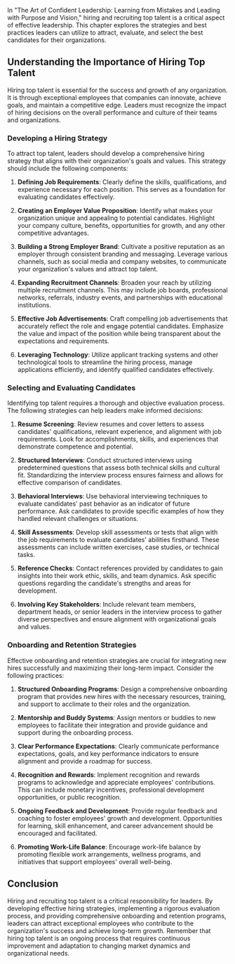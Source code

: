 
In "The Art of Confident Leadership: Learning from Mistakes and Leading with Purpose and Vision," hiring and recruiting top talent is a critical aspect of effective leadership. This chapter explores the strategies and best practices leaders can utilize to attract, evaluate, and select the best candidates for their organizations.

**Understanding the Importance of Hiring Top Talent**
-----------------------------------------------------

Hiring top talent is essential for the success and growth of any organization. It is through exceptional employees that companies can innovate, achieve goals, and maintain a competitive edge. Leaders must recognize the impact of hiring decisions on the overall performance and culture of their teams and organizations.

### **Developing a Hiring Strategy**

To attract top talent, leaders should develop a comprehensive hiring strategy that aligns with their organization's goals and values. This strategy should include the following components:

1. **Defining Job Requirements**: Clearly define the skills, qualifications, and experience necessary for each position. This serves as a foundation for evaluating candidates effectively.

2. **Creating an Employer Value Proposition**: Identify what makes your organization unique and appealing to potential candidates. Highlight your company culture, benefits, opportunities for growth, and any other competitive advantages.

3. **Building a Strong Employer Brand**: Cultivate a positive reputation as an employer through consistent branding and messaging. Leverage various channels, such as social media and company websites, to communicate your organization's values and attract top talent.

4. **Expanding Recruitment Channels**: Broaden your reach by utilizing multiple recruitment channels. This may include job boards, professional networks, referrals, industry events, and partnerships with educational institutions.

5. **Effective Job Advertisements**: Craft compelling job advertisements that accurately reflect the role and engage potential candidates. Emphasize the value and impact of the position while being transparent about the expectations and requirements.

6. **Leveraging Technology**: Utilize applicant tracking systems and other technological tools to streamline the hiring process, manage applications efficiently, and identify qualified candidates effectively.

### **Selecting and Evaluating Candidates**

Identifying top talent requires a thorough and objective evaluation process. The following strategies can help leaders make informed decisions:

1. **Resume Screening**: Review resumes and cover letters to assess candidates' qualifications, relevant experience, and alignment with job requirements. Look for accomplishments, skills, and experiences that demonstrate competence and potential.

2. **Structured Interviews**: Conduct structured interviews using predetermined questions that assess both technical skills and cultural fit. Standardizing the interview process ensures fairness and allows for effective comparison of candidates.

3. **Behavioral Interviews**: Use behavioral interviewing techniques to evaluate candidates' past behavior as an indicator of future performance. Ask candidates to provide specific examples of how they handled relevant challenges or situations.

4. **Skill Assessments**: Develop skill assessments or tests that align with the job requirements to evaluate candidates' abilities firsthand. These assessments can include written exercises, case studies, or technical tasks.

5. **Reference Checks**: Contact references provided by candidates to gain insights into their work ethic, skills, and team dynamics. Ask specific questions regarding the candidate's strengths and areas for development.

6. **Involving Key Stakeholders**: Include relevant team members, department heads, or senior leaders in the interview process to gather diverse perspectives and ensure alignment with organizational goals and values.

### **Onboarding and Retention Strategies**

Effective onboarding and retention strategies are crucial for integrating new hires successfully and maximizing their long-term impact. Consider the following practices:

1. **Structured Onboarding Programs**: Design a comprehensive onboarding program that provides new hires with the necessary resources, training, and support to acclimate to their roles and the organization.

2. **Mentorship and Buddy Systems**: Assign mentors or buddies to new employees to facilitate their integration and provide guidance and support during the onboarding process.

3. **Clear Performance Expectations**: Clearly communicate performance expectations, goals, and key performance indicators to ensure alignment and provide a roadmap for success.

4. **Recognition and Rewards**: Implement recognition and rewards programs to acknowledge and appreciate employees' contributions. This can include monetary incentives, professional development opportunities, or public recognition.

5. **Ongoing Feedback and Development**: Provide regular feedback and coaching to foster employees' growth and development. Opportunities for learning, skill enhancement, and career advancement should be encouraged and facilitated.

6. **Promoting Work-Life Balance**: Encourage work-life balance by promoting flexible work arrangements, wellness programs, and initiatives that support employees' overall well-being.

**Conclusion**
--------------

Hiring and recruiting top talent is a critical responsibility for leaders. By developing effective hiring strategies, implementing a rigorous evaluation process, and providing comprehensive onboarding and retention programs, leaders can attract exceptional employees who contribute to the organization's success and achieve long-term growth. Remember that hiring top talent is an ongoing process that requires continuous improvement and adaptation to changing market dynamics and organizational needs.
